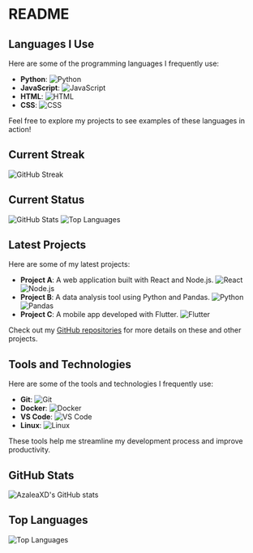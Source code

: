 # README

## Languages I Use

Here are some of the programming languages I frequently use:

- **Python**: ![Python](https://img.shields.io/badge/Python-3776AB?style=flat-square&logo=python&logoColor=white)
- **JavaScript**: ![JavaScript](https://img.shields.io/badge/JavaScript-F7DF1E?style=flat-square&logo=javascript&logoColor=black)
- **HTML**: ![HTML](https://img.shields.io/badge/HTML-E34F26?style=flat-square&logo=html5&logoColor=white)
- **CSS**: ![CSS](https://img.shields.io/badge/CSS-1572B6?style=flat-square&logo=css3&logoColor=white)

Feel free to explore my projects to see examples of these languages in action!

## Current Streak

![GitHub Streak](https://streak-stats.demolab.com/?user=AzaleaXD&theme=dark)

## Current Status

![GitHub Stats](https://github-readme-stats.vercel.app/api?username=AzaleaXD&show_icons=true&theme=dark)
![Top Languages](https://github-readme-stats.vercel.app/api/top-langs/?username=AzaleaXD&layout=compact&theme=dark)

## Latest Projects

Here are some of my latest projects:

- **Project A**: A web application built with React and Node.js. ![React](https://img.shields.io/badge/React-20232A?style=flat-square&logo=react&logoColor=61DAFB) ![Node.js](https://img.shields.io/badge/Node.js-339933?style=flat-square&logo=nodedotjs&logoColor=white)
- **Project B**: A data analysis tool using Python and Pandas. ![Python](https://img.shields.io/badge/Python-3776AB?style=flat-square&logo=python&logoColor=white) ![Pandas](https://img.shields.io/badge/Pandas-150458?style=flat-square&logo=pandas&logoColor=white)
- **Project C**: A mobile app developed with Flutter. ![Flutter](https://img.shields.io/badge/Flutter-02569B?style=flat-square&logo=flutter&logoColor=white)

Check out my [GitHub repositories](https://github.com/AzaleaXD?tab=repositories) for more details on these and other projects.

## Tools and Technologies

Here are some of the tools and technologies I frequently use:

- **Git**: ![Git](https://img.shields.io/badge/Git-F05032?style=flat-square&logo=git&logoColor=white)
- **Docker**: ![Docker](https://img.shields.io/badge/Docker-2496ED?style=flat-square&logo=docker&logoColor=white)
- **VS Code**: ![VS Code](https://img.shields.io/badge/VS%20Code-007ACC?style=flat-square&logo=visual-studio-code&logoColor=white)
- **Linux**: ![Linux](https://img.shields.io/badge/Linux-FCC624?style=flat-square&logo=linux&logoColor=black)

These tools help me streamline my development process and improve productivity.

## GitHub Stats
![AzaleaXD's GitHub stats](https://github-readme-stats.vercel.app/api?username=AzaleaXD&show_icons=true&theme=radical)

## Top Languages
![Top Languages](https://github-readme-stats.vercel.app/api/top-langs/?username=AzaleaXD&layout=compact&theme=radical)
